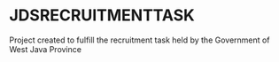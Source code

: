 # JDSRECRUITMENTTASK
Project created to fulfill the recruitment task held by the Government of West Java Province
